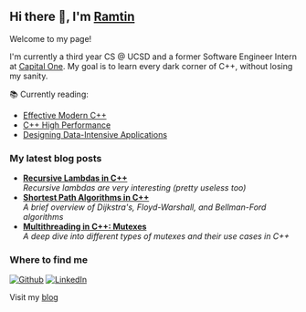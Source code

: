 ## Hi there 👋, I'm [Ramtin](https://www.ramtintjb.com)

Welcome to my page! 

I'm currently a third year CS @ UCSD and a former Software Engineer Intern at [Capital One](https://www.capitalone.com). My goal is to learn every dark corner of C++, without losing my sanity.

📚 Currently reading:
- [Effective Modern C++](https://www.amazon.com/Effective-Modern-Specific-Ways-Improve/dp/1491903996)
- [C++ High Performance](https://www.amazon.com/High-Performance-Master-optimizing-functioning/dp/1839216549)
- [Designing Data-Intensive Applications](https://www.amazon.com/Designing-Data-Intensive-Applications-Reliable-Maintainable/dp/1449373321)

### My latest blog posts

<ul>
  <li>
    <a href="https://www.ramtintjb.com/blog/Recursive-Lambda">
      <b>Recursive Lambdas in C++</b>
    </a>
    <br/>
    <i>Recursive lambdas are very interesting (pretty useless too)</i>
  </li>
  <li>
    <a href="https://www.ramtintjb.com/blog/shortest-path-algorithms">
      <b>Shortest Path Algorithms in C++</b>
    </a>
    <br/>
    <i>A brief overview of Dijkstra's, Floyd-Warshall, and Bellman-Ford algorithms</i>
  </li>
  <li>
    <a href="https://www.ramtintjb.com/blog/Mutexes">
      <b>Multithreading in C++: Mutexes</b>
    </a>
    <br/>
    <i>A deep dive into different types of mutexes and their use cases in C++</i>
  </li>
</ul>

<h3>Where to find me</h3>
<p>
  <a href="https://github.com/RamtinTJB" target="_blank"><img alt="Github" src="https://img.shields.io/badge/GitHub-%2312100E.svg?&style=for-the-badge&logo=Github&logoColor=white" /></a> 
  <a href="https://www.linkedin.com/in/ramtintjb" target="_blank"><img alt="LinkedIn" src="https://img.shields.io/badge/linkedin-%230077B5.svg?&style=for-the-badge&logo=linkedin&logoColor=white" /></a> 
</p>

Visit my [blog](https://ramtintjb.com)

<!--
**RamtinTJB/RamtinTJB** is a ✨ _special_ ✨ repository because its `README.md` (this file) appears on your GitHub profile.

Here are some ideas to get you started:

- 🔭 I’m currently working on ...
- 🌱 I’m currently learning ...
- 👯 I’m looking to collaborate on ...
- 🤔 I’m looking for help with ...
- 💬 Ask me about ...
- 📫 How to reach me: ...
- 😄 Pronouns: ...
- ⚡ Fun fact: ...
-->
